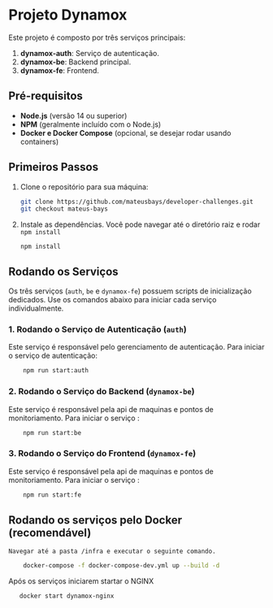 # Projeto Dynamox

Este projeto é composto por três serviços principais:

1. **dynamox-auth**: Serviço de autenticação.
2. **dynamox-be**: Backend principal.
3. **dynamox-fe**: Frontend.

## Pré-requisitos

- **Node.js** (versão 14 ou superior)
- **NPM** (geralmente incluído com o Node.js)
- **Docker e Docker Compose** (opcional, se desejar rodar usando containers)

## Primeiros Passos

1. Clone o repositório para sua máquina:
    ```bash
    git clone https://github.com/mateusbays/developer-challenges.git
    git checkout mateus-bays
    ```

2. Instale as dependências. Você pode navegar até o diretório raiz e rodar `npm install` 

    ```
    npm install
    ```

## Rodando os Serviços

Os três serviços (`auth`, `be` e `dynamox-fe`) possuem scripts de inicialização dedicados. Use os comandos abaixo para iniciar cada serviço individualmente.

### 1. Rodando o Serviço de Autenticação (`auth`)

Este serviço é responsável pelo gerenciamento de autenticação. Para iniciar o serviço de autenticação:

```bash
    npm run start:auth
 ```


### 2. Rodando o Serviço do Backend (`dynamox-be`)

Este serviço é responsável pela api de maquinas e pontos de monitoriamento. Para iniciar o serviço :

```bash
    npm run start:be
 ```


### 3. Rodando o Serviço do Frontend (`dynamox-fe`)

Este serviço é responsável pela api de maquinas e pontos de monitoriamento. Para iniciar o serviço :

```bash
    npm run start:fe
 ```


## Rodando os serviços pelo Docker (recomendável)

    Navegar até a pasta /infra e executar o seguinte comando.

```bash
    docker-compose -f docker-compose-dev.yml up --build -d
 ```

 Após os serviços iniciarem startar o NGINX

 ```bash
    docker start dynamox-nginx 
 ```